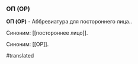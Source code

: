 ### ОП (OP)

**ОП (OP)** - Аббревиатура для постороннего лица..

Синоним: [[постороннее лицо]].

Синоним: [[OP]].

#translated
